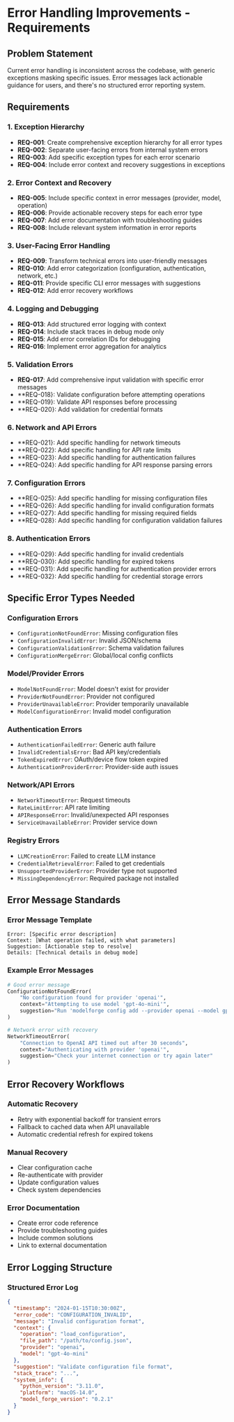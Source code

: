 # Error Handling Improvements - Requirements

## Problem Statement
Current error handling is inconsistent across the codebase, with generic exceptions masking specific issues. Error messages lack actionable guidance for users, and there's no structured error reporting system.

## Requirements

### 1. Exception Hierarchy
- **REQ-001**: Create comprehensive exception hierarchy for all error types
- **REQ-002**: Separate user-facing errors from internal system errors
- **REQ-003**: Add specific exception types for each error scenario
- **REQ-004**: Include error context and recovery suggestions in exceptions

### 2. Error Context and Recovery
- **REQ-005**: Include specific context in error messages (provider, model, operation)
- **REQ-006**: Provide actionable recovery steps for each error type
- **REQ-007**: Add error documentation with troubleshooting guides
- **REQ-008**: Include relevant system information in error reports

### 3. User-Facing Error Handling
- **REQ-009**: Transform technical errors into user-friendly messages
- **REQ-010**: Add error categorization (configuration, authentication, network, etc.)
- **REQ-011**: Provide specific CLI error messages with suggestions
- **REQ-012**: Add error recovery workflows

### 4. Logging and Debugging
- **REQ-013**: Add structured error logging with context
- **REQ-014**: Include stack traces in debug mode only
- **REQ-015**: Add error correlation IDs for debugging
- **REQ-016**: Implement error aggregation for analytics

### 5. Validation Errors
- **REQ-017**: Add comprehensive input validation with specific error messages
- **REQ-018}: Validate configuration before attempting operations
- **REQ-019}: Validate API responses before processing
- **REQ-020}: Add validation for credential formats

### 6. Network and API Errors
- **REQ-021}: Add specific handling for network timeouts
- **REQ-022}: Add specific handling for API rate limits
- **REQ-023}: Add specific handling for authentication failures
- **REQ-024}: Add specific handling for API response parsing errors

### 7. Configuration Errors
- **REQ-025}: Add specific handling for missing configuration files
- **REQ-026}: Add specific handling for invalid configuration formats
- **REQ-027}: Add specific handling for missing required fields
- **REQ-028}: Add specific handling for configuration validation failures

### 8. Authentication Errors
- **REQ-029}: Add specific handling for invalid credentials
- **REQ-030}: Add specific handling for expired tokens
- **REQ-031}: Add specific handling for authentication provider errors
- **REQ-032}: Add specific handling for credential storage errors

## Specific Error Types Needed

### Configuration Errors
- `ConfigurationNotFoundError`: Missing configuration files
- `ConfigurationInvalidError`: Invalid JSON/schema
- `ConfigurationValidationError`: Schema validation failures
- `ConfigurationMergeError`: Global/local config conflicts

### Model/Provider Errors
- `ModelNotFoundError`: Model doesn't exist for provider
- `ProviderNotFoundError`: Provider not configured
- `ProviderUnavailableError`: Provider temporarily unavailable
- `ModelConfigurationError`: Invalid model configuration

### Authentication Errors
- `AuthenticationFailedError`: Generic auth failure
- `InvalidCredentialsError`: Bad API key/credentials
- `TokenExpiredError`: OAuth/device flow token expired
- `AuthenticationProviderError`: Provider-side auth issues

### Network/API Errors
- `NetworkTimeoutError`: Request timeouts
- `RateLimitError`: API rate limiting
- `APIResponseError`: Invalid/unexpected API responses
- `ServiceUnavailableError`: Provider service down

### Registry Errors
- `LLMCreationError`: Failed to create LLM instance
- `CredentialRetrievalError`: Failed to get credentials
- `UnsupportedProviderError`: Provider type not supported
- `MissingDependencyError`: Required package not installed

## Error Message Standards

### Error Message Template
```
Error: [Specific error description]
Context: [What operation failed, with what parameters]
Suggestion: [Actionable step to resolve]
Details: [Technical details in debug mode]
```

### Example Error Messages
```python
# Good error message
ConfigurationNotFoundError(
    "No configuration found for provider 'openai'",
    context="Attempting to use model 'gpt-4o-mini'",
    suggestion="Run 'modelforge config add --provider openai --model gpt-4o-mini --api-key YOUR_KEY'"
)

# Network error with recovery
NetworkTimeoutError(
    "Connection to OpenAI API timed out after 30 seconds",
    context="Authenticating with provider 'openai'",
    suggestion="Check your internet connection or try again later"
)
```

## Error Recovery Workflows

### Automatic Recovery
- Retry with exponential backoff for transient errors
- Fallback to cached data when API unavailable
- Automatic credential refresh for expired tokens

### Manual Recovery
- Clear configuration cache
- Re-authenticate with provider
- Update configuration values
- Check system dependencies

### Error Documentation
- Create error code reference
- Provide troubleshooting guides
- Include common solutions
- Link to external documentation

## Error Logging Structure

### Structured Error Log
```json
{
  "timestamp": "2024-01-15T10:30:00Z",
  "error_code": "CONFIGURATION_INVALID",
  "message": "Invalid configuration format",
  "context": {
    "operation": "load_configuration",
    "file_path": "/path/to/config.json",
    "provider": "openai",
    "model": "gpt-4o-mini"
  },
  "suggestion": "Validate configuration file format",
  "stack_trace": "...",
  "system_info": {
    "python_version": "3.11.0",
    "platform": "macOS-14.0",
    "model_forge_version": "0.2.1"
  }
}
```
